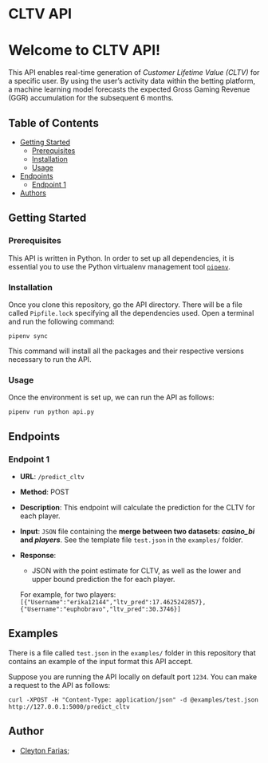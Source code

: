 # CLTV API

# Welcome to CLTV API!

This API enables real-time generation of *Customer Lifetime Value
(CLTV)* for a specific user. By using the user’s activity data within
the betting platform, a machine learning
model forecasts the expected Gross Gaming Revenue (GGR) accumulation for
the subsequent 6 months.

## Table of Contents

- [Getting Started](#getting-started)
  - [Prerequisites](#prerequisites)
  - [Installation](#installation)
  - [Usage](#usage)
- [Endpoints](#endpoints)
  - [Endpoint 1](#endpoint-1)
- [Authors](#authors)

## Getting Started <a name="getting-started"></a>

### Prerequisites <a name="prerequisites"></a>

This API is written in Python. In order to set up all dependencies, it
is essential you to use the Python virtualenv management tool
[`pipenv`](https://pipenv.pypa.io/en/latest/).

### Installation <a name="installation"></a>

Once you clone this repository, go the API directory. There will be a
file called `Pipfile.lock` specifying all the dependencies used. Open a
terminal and run the following command:

    pipenv sync

This command will install all the packages and their respective versions
necessary to run the API.

### Usage <a name="usage"></a>

Once the environment is set up, we can run the API as follows:

    pipenv run python api.py

## Endpoints <a name="endpoints"></a>

### Endpoint 1 <a name="endpoint-1"></a>

- **URL**: `/predict_cltv`

- **Method**: POST

- **Description**: This endpoint will calculate the prediction for the
  CLTV for each player.

- **Input**: `JSON` file containing the **merge between two datasets:
  *casino_bi* and *players***. See the template file `test.json` in the
  `examples/` folder.

- **Response**:

  - JSON with the point estimate for CLTV, as well as the lower and
    upper bound prediction the for each player.

  For example, for two players:
  `[{"Username":"erika12144","ltv_pred":17.4625242857},{"Username":"euphobravo","ltv_pred":30.3746}]`

## Examples <a name="examples"></a>

There is a file called `test.json` in the `examples/` folder in this
repository that contains an example of the input format this API accept.

Suppose you are running the API locally on default port `1234`. You can
make a request to the API as follows:

    curl -XPOST -H "Content-Type: application/json" -d @examples/test.json http://127.0.0.1:5000/predict_cltv

## Author <a name="authors"></a>

- [Cleyton Farias](mailto:cleytonfarias@outlook.com "e-mail");
